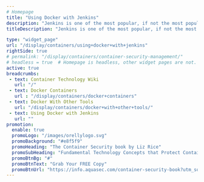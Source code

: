 ```yaml
---
# Homepage
title: "Using Docker with Jenkins"
description: "Jenkins is one of the most popular, if not the most popular, continuous integration and continuous deployment tool available. This process could become even more efficient using Docker and containers. This page gathers resources on why Docker is a good option when it comes to continuous deployment with Jenkins."
titleDescription: "Jenkins is one of the most popular, if not the most popular, continuous integration and continuous <a  href='/display/containers/Docker+Deployment'>deployment</a> tool available. This process could become even more efficient using Docker and containers. This page gathers resources on why <a href='/display/containers/Docker+Containers'>Docker</a> is a good option when it comes to continuous deployment with Jenkins." 

type: "widget_page"
url: "/display/containers/using+docker+with+jenkins" 
rightSide: true 
# permalink: "/display/containers/container-security-management/"
# headless = true  # Homepage is headless, other widget pages are not.
active: true
breadcrumbs:
 - text: Container Technology Wiki
   url: "/"
 - text: Docker Containers
   url : "/display/containers/docker+containers"
 - text: Docker With Other Tools
   url: "/display/containers/docker+with+other+tools/"
 - text: Using Docker with Jenkins
   url: ""
promotion:
  enable: true
  promoLogo: "/images/orellylogo.svg"
  promoBackground: "#e8f5f9"
  promoHeading: "The Container Security book by Liz Rice"
  promoSubHeading: "Fundamental Technology Concepts that Protect Containerized Applications"
  promoBtnBg: "#"
  promoBtnText: "Grab Your FREE Copy"
  promoBtnUrl: "https://info.aquasec.com/container-security-book?utm_source=wiki"
---
```



